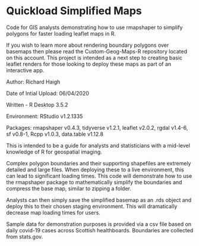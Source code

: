 # Quickload Simplified Maps
Code for GIS analysts demonstrating how to use rmapshaper to simplify polygons for faster loading leaflet maps in R.

If you wish to learn more about rendering boundary polygons over basemaps then please read the Custom-Geog-Maps-R repository located on this account. This project is intended as a next step to creating basic leaflet renders for those looking to deploy these maps as part of an interactive app. 

Author: Richard Haigh

Date of Intial Upload: 06/04/2020

Written - R Desktop 3.5.2

Environment: RStudio v1.2.1335

Packages: rmapshaper v0.4.3, tidyverse v1.2.1, leaflet v2.0.2, rgdal v1.4-6, sf v0.8-1, Rcpp v1.0.3, data.table v1.12.8

This is intended to be a guide for analysts and statisticians with a mid-level knowledge of R for geospatial imaging. 

Complex polygon boundaries and their supporting shapefiles are extremely detailed and large files. When deploying these to a 
live environment, this can lead to significant loading times. This code will demonstrate how to use the rmapshaper package to 
mathematically simplify the boundaries and compress the base map, similar to zipping a folder. 

Analysts can then simply save the simplified basemap as an .rds object and deploy this to their chosen staging environment. 
This will dramatically decrease map loading times for users. 

Sample data for demonstration purposes is provided via a csv file based on daily covid-19 cases across Scottish healthboards. Boundaries are collected from stats.gov. 
